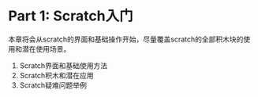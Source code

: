 # Part 1: Scratch入门

本章将会从scratch的界面和基础操作开始，尽量覆盖scratch的全部积木块的使用和潜在使用场景。

1. Scratch界面和基础使用方法
2. Scratch积木和潜在应用
3. Scratch疑难问题举例



